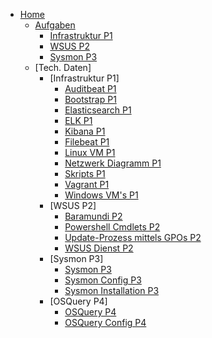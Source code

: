 * [Home](/)
  * [Aufgaben](README.md)
    * [Infrastruktur P1](aufgaben/Infrastruktur_P1.md)
    * [WSUS P2](aufgaben/WSUS_P2.md)
    * [Sysmon P3](aufgaben/Sysmon_P3.md)
  * [Tech. Daten]
    * [Infrastruktur P1]
      * [Auditbeat P1](tech_daten/auditbeat_P1.md)
      * [Bootstrap P1](tech_daten/bootstrap_P1.md)
      * [Elasticsearch P1](tech_daten/elasticsearch_P1.md)
      * [ELK P1](tech_daten/elk_P1.md)
      * [Kibana P1](tech_daten/kibana_P1.md)
      * [Filebeat P1](tech_daten/filebeat_P1.md)
      * [Linux VM P1](tech_daten/LinuxVM.md)
      * [Netzwerk Diagramm P1](tech_daten/Netzwerk_Diagramm_P1.md)
      * [Skripts P1](tech_daten/skripts_P1.md)
      * [Vagrant P1](tech_daten/Vagrant_P1.md)
      * [Windows VM's P1](tech_daten/WindowsVMs.md)
    * [WSUS P2]
      * [Baramundi P2](tech_daten/baramundi_P2.md)
      * [Powershell Cmdlets P2](tech_daten/powershellCMD_P2.md)
      * [Update-Prozess mittels GPOs P2](tech_daten/dokumentationGPO_P2.md)
      * [WSUS Dienst P2](tech_daten/wsusDienst_P2.md)
    * [Sysmon P3]
      * [Sysmon P3](tech_daten/sysmon_P3.md)
      * [Sysmon Config P3](tech_daten/sysmonConf_P3.md)
      * [Sysmon Installation P3](tech_daten/sysmonInstallation_P3.md)
    * [OSQuery P4]
      * [OSQuery P4](tech_daten/osQuery_P4.md)
      * [OSQuery Config P4](tech_daten/osQueryConfig_P4.md)
    
